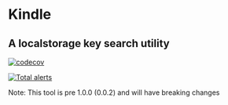 # Kindle 
## A localstorage key search utility
[![codecov](https://codecov.io/gh/ltomes/kindle/branch/master/graph/badge.svg)](https://codecov.io/gh/ltomes/kindle)

[![Total alerts](https://img.shields.io/lgtm/alerts/g/ltomes/kindle.svg?logo=lgtm&logoWidth=18)](https://lgtm.com/projects/g/ltomes/kindle/alerts/)


Note: This tool is pre 1.0.0 (0.0.2) and will have breaking changes

